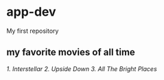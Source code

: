# app-dev
My first repository
## my favorite movies of all time
*1. Interstellar*
*2. Upside Down*
*3. All The Bright Places*

